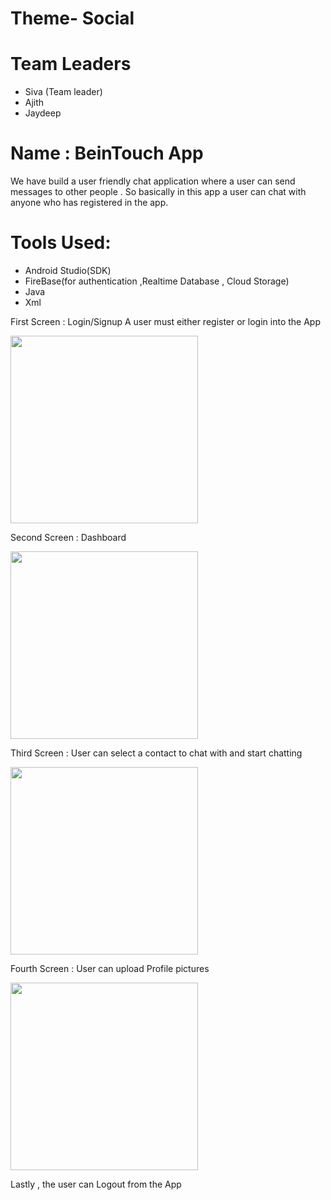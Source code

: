# Theme- Social

# Team Leaders

- Siva (Team leader)
- Ajith 
- Jaydeep


# Name : BeinTouch App

We have  build a user friendly  chat application  where  a user can send messages to other people . So basically in this app a user can chat with anyone who has registered in the app. 

# Tools Used:

- Android Studio(SDK)
- FireBase(for authentication ,Realtime Database , Cloud Storage)
- Java 
- Xml 



First Screen : Login/Signup 
A user must either register or login into the App


<img src=https://user-images.githubusercontent.com/55526191/134802502-3fa8f338-3ef5-4904-b2c6-8312f7a6abb9.png width= 300>


Second Screen : Dashboard

<img src = https://user-images.githubusercontent.com/79219844/134811694-be01afdb-6e00-492e-b2ea-06c2bd57da15.jpeg width= 300>
 
Third Screen : User can select a contact to chat with and start chatting

<img src = https://user-images.githubusercontent.com/79219844/134811875-6ddecd00-49c3-41a1-a949-133a2ca8bc4a.jpeg width= 300>

Fourth Screen : User can upload  Profile pictures 

<img src=https://user-images.githubusercontent.com/79219844/134812065-70ef9714-a715-4667-8631-af1d8d67547d.jpeg  width =300> 
 
Lastly , the user can Logout from the App











